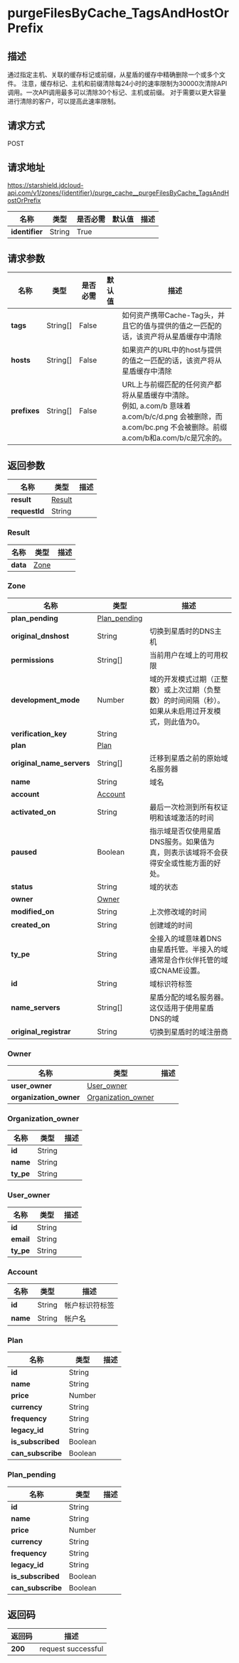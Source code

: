 # purgeFilesByCache_TagsAndHostOrPrefix


## 描述
通过指定主机、关联的缓存标记或前缀，从星盾的缓存中精确删除一个或多个文件。
注意，缓存标记、主机和前缀清除每24小时的速率限制为30000次清除API调用。一次API调用最多可以清除30个标记、主机或前缀。
对于需要以更大容量进行清除的客户，可以提高此速率限制。


## 请求方式
POST

## 请求地址
https://starshield.jdcloud-api.com/v1/zones/{identifier}/purge_cache__purgeFilesByCache_TagsAndHostOrPrefix

|名称|类型|是否必需|默认值|描述|
|---|---|---|---|---|
|**identifier**|String|True| | |

## 请求参数
|名称|类型|是否必需|默认值|描述|
|---|---|---|---|---|
|**tags**|String[]|False| |如何资产携带Cache-Tag头，并且它的值与提供的值之一匹配的话，该资产将从星盾缓存中清除|
|**hosts**|String[]|False| |如果资产的URL中的host与提供的值之一匹配的话，该资产将从星盾缓存中清除|
|**prefixes**|String[]|False| |URL上与前缀匹配的任何资产都将从星盾缓存中清除。<br>例如, a.com/b 意味着 a.com/b/c/d.png 会被删除，而 a.com/bc.png 不会被删除。前缀a.com/b和a.com/b/c是冗余的。<br>|


## 返回参数
|名称|类型|描述|
|---|---|---|
|**result**|[Result](#result)| |
|**requestId**|String| |

### <div id="Result">Result</div>
|名称|类型|描述|
|---|---|---|
|**data**|[Zone](#zone)| |
### <div id="Zone">Zone</div>
|名称|类型|描述|
|---|---|---|
|**plan_pending**|[Plan_pending](#plan_pending)| |
|**original_dnshost**|String|切换到星盾时的DNS主机|
|**permissions**|String[]|当前用户在域上的可用权限|
|**development_mode**|Number|域的开发模式过期（正整数）或上次过期（负整数）的时间间隔（秒）。如果从未启用过开发模式，则此值为0。<br>|
|**verification_key**|String| |
|**plan**|[Plan](#plan)| |
|**original_name_servers**|String[]|迁移到星盾之前的原始域名服务器|
|**name**|String|域名|
|**account**|[Account](#account)| |
|**activated_on**|String|最后一次检测到所有权证明和该域激活的时间|
|**paused**|Boolean|指示域是否仅使用星盾DNS服务。如果值为真，则表示该域将不会获得安全或性能方面的好处。|
|**status**|String|域的状态|
|**owner**|[Owner](#owner)| |
|**modified_on**|String|上次修改域的时间|
|**created_on**|String|创建域的时间|
|**ty_pe**|String|全接入的域意味着DNS由星盾托管。半接入的域通常是合作伙伴托管的域或CNAME设置。|
|**id**|String|域标识符标签|
|**name_servers**|String[]|星盾分配的域名服务器。这仅适用于使用星盾DNS的域|
|**original_registrar**|String|切换到星盾时的域注册商|
### <div id="Owner">Owner</div>
|名称|类型|描述|
|---|---|---|
|**user_owner**|[User_owner](#user_owner)| |
|**organization_owner**|[Organization_owner](#organization_owner)| |
### <div id="Organization_owner">Organization_owner</div>
|名称|类型|描述|
|---|---|---|
|**id**|String| |
|**name**|String| |
|**ty_pe**|String| |
### <div id="User_owner">User_owner</div>
|名称|类型|描述|
|---|---|---|
|**id**|String| |
|**email**|String| |
|**ty_pe**|String| |
### <div id="Account">Account</div>
|名称|类型|描述|
|---|---|---|
|**id**|String|帐户标识符标签|
|**name**|String|帐户名|
### <div id="Plan">Plan</div>
|名称|类型|描述|
|---|---|---|
|**id**|String| |
|**name**|String| |
|**price**|Number| |
|**currency**|String| |
|**frequency**|String| |
|**legacy_id**|String| |
|**is_subscribed**|Boolean| |
|**can_subscribe**|Boolean| |
### <div id="Plan_pending">Plan_pending</div>
|名称|类型|描述|
|---|---|---|
|**id**|String| |
|**name**|String| |
|**price**|Number| |
|**currency**|String| |
|**frequency**|String| |
|**legacy_id**|String| |
|**is_subscribed**|Boolean| |
|**can_subscribe**|Boolean| |

## 返回码
|返回码|描述|
|---|---|
|**200**|request successful|

